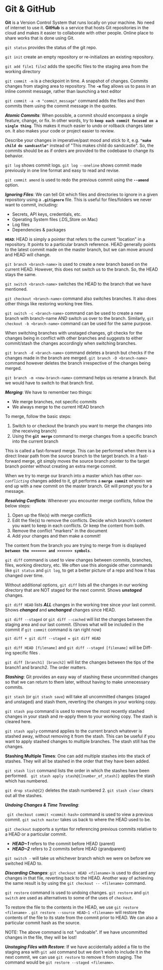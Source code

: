 # Git & GitHub

**Git** is a Version Control System that runs locally on your machine. No need of internet to use it. **GitHub** is a service that hosts Git repositories in the cloud and makes it easier to collaborate with other people. Online place to share works that is done using Git.

` git status ` provides the status of the git repo.

` git init ` create an empty repository or re-initializes an existing repository.

` git add file1 file2 ` adds the specific files to the staging area from the working directory

` git commit -m ` is a checkpoint in time. A snapshot of changes. Commits changes from staging area to repository. The **` -m `** flag allows us to pass in an inline commit message, rather than launching a text editor

` git commit -a -m "commit_message" ` command adds the files and then commits them using the commit message in the quotes.

***Atomic Commits***: When possible, a commit should encompass a single feature, change, or fix. In other words, try to **` keep each commit focused on a single thing `**. This makes it much easier to undo or rollback changes later on. It also makes your code or project easier to review. 

Describe your changes in imperative/past mood and stick to it, e.g. **` "make child do sandcastle" `** instead of "This makes child do sandcastle". So, the commits should be as if orders are provided to the codebase to change its behavior.

` git log ` shows commit logs. ` git log --oneline ` shows commit made previously in one line format and easy to read and revise.

` git commit amend ` is used to redo the previous commit using the **` --amend `** option.

***Ignoring Files***: 
We can tell Git which files and directories to ignore in a given repository using a **` .gitignore `** file. This is useful for files/folders we never want to commit, including:
* Secrets, API keys, credentials, etc.
* Operating System files (.DS_Store on Mac)
* Log files
* Dependencies & packages

**` HEAD `**: HEAD is simply a pointer that refers to the current "location" in a repository. It points to a particular branch reference. HEAD generally points to the latest commit made on the master branch, but we can move around and HEAD will change.

` git branch <branch-name> ` is used to create a new branch based on the current HEAD. However, this does not switch us to the branch. So, the HEAD stays the same.

` git switch <branch-name> ` switches the HEAD to the branch that we have mentioned.

` git checkout <branch-name> ` command also switches branches. It also does other things like restoring working tree files.

` git switch -c <branch-name> ` command can be used to create a new branch with branch-name AND switch us over to the branch. Similarly, ` git checkout -b <branch-name> ` command can be used for the same purpose.

When switching branches with unstaged changes, git checks for the changes being in conflict with other branches and suggests to either commit/stash the changes accordingly when switching branches. 

` git branch -d <branch-name> ` command deletes a branch but checks if the changes made in the branch are merged. ` git branch -D <branch-name> ` command however deletes the branch irrespective of the changes being merged.

` git branch -m <new-branch-name> ` command helps us rename a branch. But we would have to switch to that branch first.

***Merging***: We have to remember two things:
* We merge branches, not specific commits
* We always merge to the current HEAD branch

To merge, follow the basic steps:
1. Switch to or checkout the branch you want to merge the changes into (the receiving branch)
2. Using the **` git merge `** command to merge changes from a specific branch into the current branch

This is called a fast-forward merge. This can be performed when there is a direct linear path from the source branch to the target branch. In a fast-forward merge, git simply moves the source branch pointer to the target branch pointer without creating an extra merge commit.

When we try to merge our branch into a master which has other *` non-conflicting `* changes added to it, git performs a **` merge commit `** wherein we end up with a new commit on the master branch. Git will prompt you for a message.

***Resolving Conflicts***: Whenever you encounter merge conflicts, follow the below steps:
1. Open up the file(s) with merge conflicts
2. Edit the file(s) to remove the conflicts. Decide which branch's content you want to keep in each conflicts. Or keep the content from both.
3. Remove the conflict "markers" in the document
4. Add your changes and then make a commit!

The content from the branch you are trying to merge from is displayed **` between the ======= and >>>>>>> symbols`**. 

` git diff ` command is used to view changes between commits, branches, files, working directory, etc. We often use this alongside other commands like ` git status ` and ` git log `, to get a better picture of a repo and how it has changed over time.

Without additional options, ` git diff ` lists all the changes in our working directory that are NOT staged for the next commit. Shows ***unstaged*** changes.

` git diff HEAD ` lists ***ALL*** changes in the working tree since your last commit. Shows ***changed*** and ***unchanged*** changes since HEAD.

` git diff --staged ` or ` git diff --cached ` will list the changes between the staging area and our last commit. (Shows what will be included in the commit if ` git commit ` command is ran right now)

```
git diff + git diff --staged = git diff HEAD
```

` git diff HEAD [filename] ` and ` git diff --staged [filename] ` will be Diff-ing specific files .

` git diff [branch1] [branch2] ` will list the changes between the tips of the branch1 and branch2. The order matters.

***Stashing***: Git provides an easy way of stashing these uncommitted changes so that we can return to them later, without having to make unnecessary commits.

` git stash ` (or ` git stash save `) will take all uncommitted changes (staged and unstaged) and stash them, reverting the changes in your working copy.

` git stash pop ` command is used to remove the most recently stashed changes in your stash and re-apply them to your working copy. The stash is cleared here. 

` git stash apply ` command applies to the current branch whatever is stashed away, without removing it from the stash. This can be useful if you want to apply stashed changes to multiple branches. The stash still has the changes.

**Stashing Multiple Times**: One can add multiple stashes into the stack of stashes. They will all be stashed in the order that they have been added.

` git stash list ` command lists the order in which the stashes have been performed. ` git stash apply stash@{[number_of_stash]}` applies the stash which has numbered. 

` git drop stash@{2} ` deletes the stash numbered 2. ` git stash clear ` clears out all the stashes. 

***Undoing Changes & Time Traveling***: 

` git checkout commit <commit-hash>` command is used to view a previous commit. ` git switch master ` takes us back to where the HEAD used to be.

` git checkout ` supports a syntax for referencing previous commits relative to a HEAD or a particular commit. 
* ***HEAD~1*** refers to the commit before HEAD (parent)
* ***HEAD~2*** refers to 2 commits before HEAD (grandparent)

` git switch - ` will take us whichever branch which we were on before we switched HEAD to.

***Discarding Changes***: 
` git checkout HEAD <filename> ` is used to discard any changes in that file, reverting back to the HEAD. Another way of achieving the same result is by using the ` git checkout -- <filename> ` command.

` git restore ` command is used to undoing changes. ` git restore ` and ` git switch ` are used as alternatives to some of the uses of ` checkout `.

To restore the file to the contents in the HEAD, we use `git restore <filename> `. ` git restore --source HEAD~1 <filename> ` will restore the contents of the file to its state from the commit prior to HEAD. We can also a particular commit hash as the source. 

NOTE: The above command is not "undoable". If we have uncommitted changes in the file, they will be lost!

***Unstaging Files with Restore***: If we have accidentally added a file to the staging area with ` git add ` command but we don't wish to include it in the next commit, we can use ` git restore ` to remove it from staging. 
The command would be ` git restore --staged <filename> `.